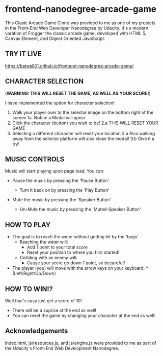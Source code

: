 frontend-nanodegree-arcade-game
===============================
This Clasic Arcade Game Clone was provided to me as one of my projects in the Front-End Web Developer Nanodegree by Udacity.
It's a modern varation of Frogger the classic arcade game, developed with HTML 5, Canvas Element, and Object Oriented JavaScript.

## TRY IT LIVE ##

https://batwell31.github.io/frontend-nanodegree-arcade-game/

## CHARACTER SELECTION ##
 (**WARNING: THIS WILL RESET THE GAME, AS WELL AS YOUR SCORE!**)

 I have implemented the option for character selection!

1. Walk your player over to the selector image on the bottom right of the screen
    1a. Notice a Modal will apear
2. Click the character (button) you wish to be!
    2.a THIS WILL RESET YOUR GAME
3. Selecting a different character will reset your location
    3.a Also walking away from the selector platform will also close the modal!
    3.b Give it a try!
   
## MUSIC CONTROLS ##

Music will start playing upon page load.
You can:
* Pause the music by pressing the 'Pause Button'
    * Turn it back on by pressing the 'Play Button'

* Mute the music by pressing the 'Speaker Button'
    * Un-Mute the music by pressing the 'Muted-Speaker Button'

## HOW TO PLAY ##

* The goal is to reach the water without getting hit by the 'bugs'
    * Reaching the water will:
        * Add 1 point to your total score
        * Reset your position to where you first started!
    * Colliding with an enemy will:
        * Cause your score go down 1 point, so becareful!
* The player (you) will move with the arrow keys on your keyboard.
    *(Left/Right/Up/Down)

## HOW TO WIN!? ##

Well that's easy just get a score of 10!
 * There will be a suprise at the end as well!
 * You can reset the game by changing your character at the end as well!


 ## Acknowledgements ##

 index.html, js/resources.js, and js/engine.js were provided to me as part of the Udacity's Front-End Web Development Nanodegree.